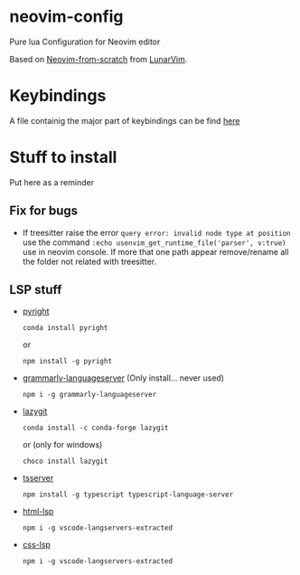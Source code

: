 # neovim-config
Pure lua Configuration for Neovim editor

Based on [Neovim-from-scratch](https://github.com/LunarVim/Neovim-from-scratch) from [LunarVim](https://github.com/LunarVim).

# Keybindings
A file containig the major part of keybindings can be find [here](keybindings.md)

# Stuff to install
Put here as a reminder

## Fix for bugs
* If treesitter raise the error `query error: invalid node type at position` use the command `:echo usenvim_get_runtime_file('parser', v:true)` use in neovim console. If more that one path appear remove/rename all the folder not related with treesitter.

## LSP stuff

* [pyright](https://github.com/microsoft/pyright)
  ```
  conda install pyright
  ```
  or
  ```
  npm install -g pyright
  ```
* [grammarly-languageserver](https://github.com/znck/grammarly) (Only install... never used)
  ```
  npm i -g grammarly-languageserver
  ```
* [lazygit](https://github.com/jesseduffield/lazygit)
  ```
  conda install -c conda-forge lazygit
  ```
  or (only for windows)
  ```
  choco install lazygit
  ```
* [tsserver](https://github.com/typescript-language-server/typescript-language-server)
  ```
  npm install -g typescript typescript-language-server
  ```
* [html-lsp](https://github.com/hrsh7th/vscode-langservers-extracted)
  ```
  npm i -g vscode-langservers-extracted
  ```
* [css-lsp](https://github.com/hrsh7th/vscode-langservers-extracted)
  ```
  npm i -g vscode-langservers-extracted
  ```


[telescope-file-browser]:https://github.com/nvim-telescope/telescope-file-browser.nvim
[comments_plugin]:https://github.com/numToStr/Comment.nvim
